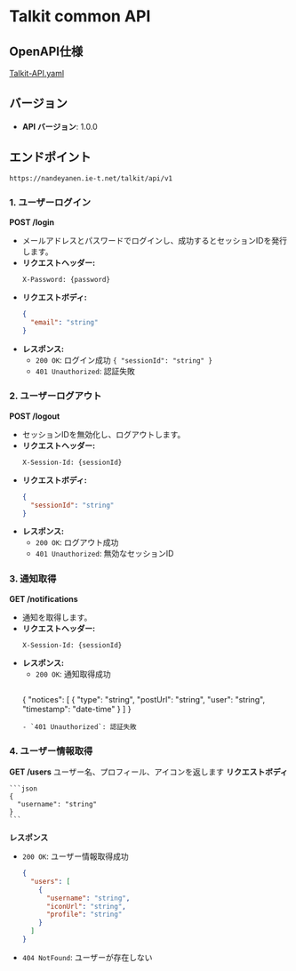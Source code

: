 # Talkit common API 
## OpenAPI仕様
[Talkit-API.yaml](https://github.com/nekogakure/TalkitAPI-docs/blob/main/Talkit-API.yaml)
## バージョン
- **API バージョン**: 1.0.0

## エンドポイント
`https://nandeyanen.ie-t.net/talkit/api/v1`
### 1. ユーザーログイン
**POST /login**
- メールアドレスとパスワードでログインし、成功するとセッションIDを発行します。
- **リクエストヘッダー:**
  ```
  X-Password: {password}
  ```
- **リクエストボディ:**
  ```json
  {
    "email": "string"
  }
  ```
- **レスポンス:**
  - `200 OK`: ログイン成功 `{ "sessionId": "string" }`
  - `401 Unauthorized`: 認証失敗

### 2. ユーザーログアウト
**POST /logout**
- セッションIDを無効化し、ログアウトします。
- **リクエストヘッダー:**
  ```
  X-Session-Id: {sessionId}
  ```
- **リクエストボディ:**
  ```json
  {
    "sessionId": "string"
  }
  ```
- **レスポンス:**
  - `200 OK`: ログアウト成功
  - `401 Unauthorized`: 無効なセッションID

### 3. 通知取得
**GET /notifications**
- 通知を取得します。
- **リクエストヘッダー:**
  ```
  X-Session-Id: {sessionId}
  ```
- **レスポンス:**
  - `200 OK`: 通知取得成功
    ```json
  {
    "notices": [
      {
        "type": "string",
        "postUrl": "string",
        "user": "string",
        "timestamp": "date-time"
      }
    ]
  }
  ```
  - `401 Unauthorized`: 認証失敗

### 4. ユーザー情報取得
**GET /users**
ユーザー名、プロフィール、アイコンを返します
**リクエストボディ**

    ```json
    {
      "username": "string"
    }
    ```
**レスポンス**
  - `200 OK`: ユーザー情報取得成功
    ```json
    {
      "users": [
        {
          "username": "string",
          "iconUrl": "string",
          "profile": "string"
        }
      ]
    }
    ```
  - `404 NotFound`: ユーザーが存在しない 


